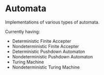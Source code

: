 # Automata
Implementations of various types of automata.

Currently having:
- Deterministic Finite Accepter
- Nondeterministic Finite Accepter
- Deterministic Pushdown Automaton
- Nondeterministic Pushdown Automaton
- Turing Machine
- Nondeterministic Turing Machine
